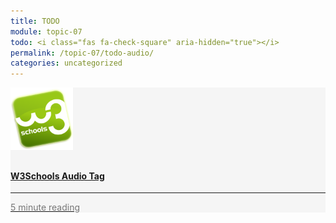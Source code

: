 ```yaml
---
title: TODO
module: topic-07
todo: <i class="fas fa-check-square" aria-hidden="true"></i>
permalink: /topic-07/todo-audio/
categories: uncategorized
---
```


<div class="row text-center">
  <div class="col-lg-4">
        <div class="bs-component">
          <div class="list-group">
              <div class="list-group-item" style="background-color: #F5F5F5">
               <a href="https://www.w3schools.com/tags/tag_audio.asp" target="_blank" class="list-group-item">
                <img src="../img/hw-icon-w3schools.png" style="max-height: 100px; margin: auto; margin-bottom: 10px;" />
                  <h4 class="list-group-item-heading">W3Schools Audio Tag</h4>
                  <hr>
                  <p class="list-group-item-text" style="color: #777;"><i class="fa fa-clock-o" aria-hidden="true"></i> 5 minute reading</p>
                  </a>
              </div>
            </div>
        </div>
    </div>
</div>
